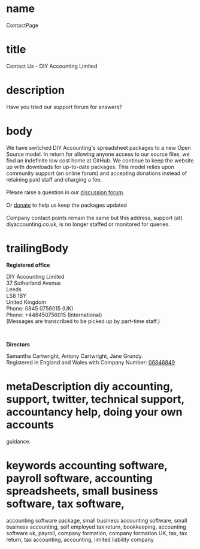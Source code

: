 # name
ContactPage

# title
Contact Us - DIY Accounting Limited

# description
Have you tried our support forum for answers?

# body
<p>We have switched DIY Accounting's spreadsheet packages to a new Open Source model. In return for allowing anyone access to our source files, we find an indefinite low cost home at GitHub. We continue to keep the website up with downloads for up-to-date packages. This model relies upon community support (an online forum) and accepting donations instead of retaining paid staff and charging a fee.<br/>
<br/>
Please raise a question in our <a href="https://github.com/antonycc/diy-accounting/discussions" rel="nofollow">discussion forum</a>.<br/>
<br/>
Or <a href="https://www.paypal.com/donate/?hosted_button_id=XTEQ73HM52QQW" rel="nofollow">donate</a> to help us keep the packages updated <br/>
<br/>
Company contact points remain the same but this address, support (at) diyaccounting.co.uk, is no longer staffed or monitored for queries.<br/>
</p>


# trailingBody
<p>
    <strong>Registered office</strong>
</p>
<p>
    DIY Accounting Limited
    <br/>
    37 Sutherland Avenue
    <br/>
    Leeds
    <br/>
    LS8 1BY
    <br/>
    United Kingdom
    <br/>
    Phone: <span style="color: rgb(34,34,34);text-decoration: none;">0845 0756015</span>&nbsp;(UK)
    <br/>
    Phone: +448450756015&nbsp;(International)
    <br/>
    (Messages are transcribed to be picked up by part-time staff.)
</p>
<p>
    <br/>
</p>
<p>
    <strong>Directors</strong>
</p>
<p>
    Samantha Cartwright, Antony Cartwright, Jane Grundy.
    <br/>
    Registered in England and Wales with Company Number: 
    <a href="https://beta.companieshouse.gov.uk/company/06846849" rel="nofollow">06846849</a>
</p>


# metaDescription diy accounting, support, twitter, technical support, accountancy help, doing your own accounts
guidance.

# keywords accounting software, payroll software, accounting spreadsheets, small business software, tax software,
accounting software package, small business accounting software, small business accounting, self employed tax return,
bookkeeping, accounting software uk, payroll, company formation, company formation UK, tax, tax return, tax accounting,
accounting, limited liability company
